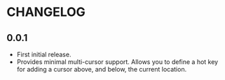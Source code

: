# CHANGELOG

## 0.0.1

- First initial release.
- Provides minimal multi-cursor support. Allows you to define a hot key for adding a cursor above, and below, the current location.
